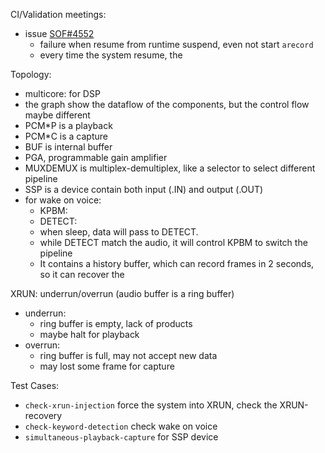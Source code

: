 CI/Validation meetings:

* issue [SOF#4552](https://github.com/thesofproject/sof/issues/4552)
  * failure when resume from runtime suspend, even not start `arecord`
  * every time the system resume, the 

Topology:

* multicore: for DSP
* the graph show the dataflow of the components, but the control flow maybe different
* PCM*P is a playback
* PCM*C is a capture
* BUF is internal buffer
* PGA, programmable gain amplifier
* MUXDEMUX is multiplex-demultiplex, like a selector to select  different pipeline
* SSP is a device contain both input (.IN) and output (.OUT)
* for wake on voice:
  * KPBM: 
  * DETECT:
  * when sleep, data will pass to DETECT.
  * while DETECT match the audio, it will control KPBM to switch the pipeline
  * It contains a history buffer, which can record frames in 2 seconds, so it can recover the

XRUN: underrun/overrun (audio buffer is a ring buffer)

* underrun:
  * ring buffer is empty, lack of products
  * maybe halt for playback
* overrun:
  * ring buffer is full, may not accept new data
  * may lost some frame for capture

Test Cases:

* `check-xrun-injection` force the system into XRUN, check the XRUN-recovery
* `check-keyword-detection` check wake on voice
* `simultaneous-playback-capture` for SSP device
